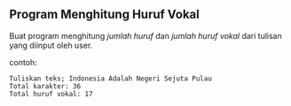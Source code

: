 ## Program Menghitung Huruf Vokal

Buat program menghitung _jumlah huruf_ dan _jumlah huruf vokal_ dari tulisan yang diinput oleh user.

contoh:
```
Tuliskan teks; Indonesia Adalah Negeri Sejuta Pulau
Total karakter: 36
Total huruf vokal: 17
```
